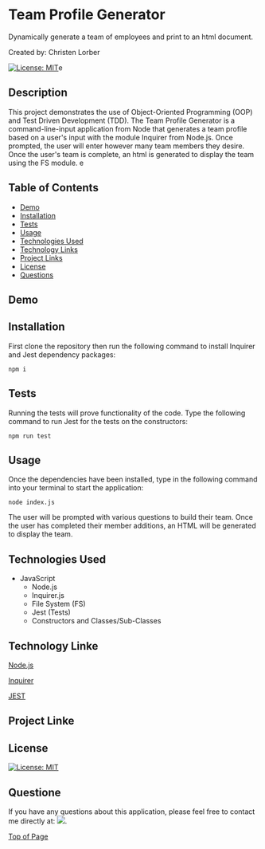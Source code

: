# Team Profile Generator
Dynamically generate a team of employees and print to an html document.


Created by: Christen Lorber

[![License: MIT](https://img.shields.io/badge/License-MIT-yellow.svg)](https://opensource.org/licenses/MIT)e

## Description

This project demonstrates the use of Object-Oriented Programming (OOP) and Test Driven Development (TDD). The Team Profile Generator is a command-line-input application from Node that generates a team profile based on a user's input with the module Inquirer from Node.js. Once prompted, the user will enter however many team members they desire. Once the user's team is complete, an html is generated to display the team using the FS module. e
## Table of Contents

* [Demo](#demo)
* [Installation](#installation)
* [Tests](#tests)
* [Usage](#usage)
* [Technologies Used](#technologies-used)
* [Technology Links](#technology-links)
* [Project Links](#project-links)
* [License](#license)
* [Questions](#questions)

## Demo

## Installation

First clone the repository then run the following command to install Inquirer and Jest dependency packages:
```
npm i
```


## Tests

Running the tests will prove functionality of the code. Type the following command to run Jest for the tests on the constructors:
```
npm run test
```

## Usage

Once the dependencies have been installed, type in the following command into your terminal to start the application:
```
node index.js
```

The user will be prompted with various questions to build their team. Once the user has completed their member additions, an HTML will be generated to display the team.

## Technologies Used

* JavaScript
    - Node.js
    - Inquirer.js
    - File System (FS)
    - Jest (Tests)
    - Constructors and Classes/Sub-Classes

## Technology Linke

<a href="https://nodejs.org/en/" target="_blank">Node.js</a>

<a href="https://www.npmjs.com/package/inquirer" target="_blank">Inquirer</a>

<a href="https://jestjs.io/" target="_blank">JEST</a>


## Project Linke

## License

[![License: MIT](https://img.shields.io/badge/License-MIT-yellow.svg)](https://opensource.org/licenses/MIT)

## Questione

If you have any questions about this application, please feel free to contact me directly at:  <a href="mailto: christenmlorber@gmail.com"><img src="https://img.shields.io/badge/Gmail-D14836?style=for-the-badge&logo=gmail&logoColor=white"></a>.


[Top of Page](#team-profile-generator)